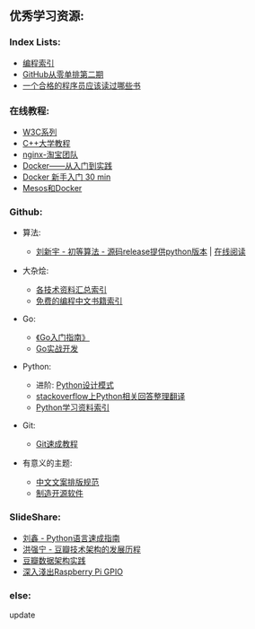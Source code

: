 
## 优秀学习资源:

### Index Lists:

- [编程索引](https://github.com/vhf/free-programming-books/blob/master/free-programming-books-zh.md)
- [GitHub从零单排第二期](http://www.jianshu.com/p/83f5c0590b65)
- [一个合格的程序员应该读过哪些书](http://justjavac.com/other/2012/05/15/qualified-programmer-should-read-what-books.html)

### 在线教程:
- [W3C系列]()
- [C++大学教程](http://www.prglab.com/cms/)
- [nginx-淘宝团队](http://tengine.taobao.org/book/)
- [Docker——从入门到实践](http://dockerpool.com/static/books/docker_practice/index.html)
- [Docker 新手入门 30 min](http://help.daocloud.io/tutorials/index.html)
- [Mesos和Docker](http://doc.dataman-inc.com/overview/Introduction-of-Mesos-Docker.html)

### Github:
- 算法:
    - [刘新宇 - 初等算法 - 源码release提供python版本](https://github.com/liuxinyu95/AlgoXY)  | [在线阅读](https://sites.google.com/site/algoxy/home/zh-cn)


- 大杂烩:
    - [各技术资料汇总索引](https://github.com/justjavac/awesome-awesomeness-zh_CN)
    - [免费的编程中文书籍索引](https://github.com/justjavac/free-programming-books-zh_CN)
- Go:
    - [《Go入门指南》](https://github.com/Unknwon/the-way-to-go_ZH_CN)
    - [Go实战开发](https://github.com/astaxie/Go-in-Action/blob/master/ebook/zh/preface.md)
- Python:
    - 进阶: [Python设计模式](https://github.com/faif/python-patterns)
    - [stackoverflow上Python相关回答整理翻译](https://github.com/wklken/stackoverflow-py-top-qa)
    - [Python学习资料索引](https://github.com/Yixiaohan/codeparkshare)
- Git:
    - [Git速成教程](https://github.com/tiimgreen/github-cheat-sheet)

- 有意义的主题:
    - [中文文案排版规范](https://github.com/sparanoid/chinese-copywriting-guidelines)
    - [制造开源软件](http://producingoss.com/zh/)


### SlideShare:
- [刘鑫 - Python语言速成指南](http://www.slideshare.net/marchliu/python-5722206)
- [洪强宁 - 豆瓣技术架构的发展历程](http://www.slideshare.net/hongqn/qcon-beijing-2009)
- [豆瓣数据架构实践](http://www.slideshare.net/recordus/ss-41982251)
- [深入淺出Raspberry Pi GPIO](http://www.slideshare.net/raspberrypi-tw/raspberry-pigpiolookinside?qid=a52ee8c8-dee0-479d-aabb-43be1cce1775&v=qf1&b=&from_search=8)


### else:

update
